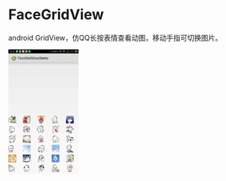 FaceGridView
============

android GridView，仿QQ长按表情查看动图，移动手指可切换图片。

<img src="https://github.com/sollian/FaceGridView/blob/master/art/art.gif" height="250px" title="Android FaceGridView"/>
